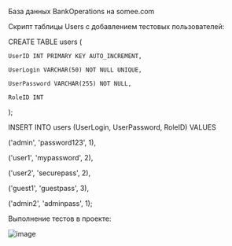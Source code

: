 База данных BankOperations на somee.com

Скрипт таблицы Users с добавлением тестовых пользователей:

CREATE TABLE users (

    UserID INT PRIMARY KEY AUTO_INCREMENT,
    
    UserLogin VARCHAR(50) NOT NULL UNIQUE,
    
    UserPassword VARCHAR(255) NOT NULL,
    
    RoleID INT
    
);


INSERT INTO users (UserLogin, UserPassword, RoleID) VALUES

('admin', 'password123', 1),

('user1', 'mypassword', 2),

('user2', 'securepass', 2),

('guest1', 'guestpass', 3),

('admin2', 'adminpass', 1);

Выполнение тестов в проекте:

![image](https://github.com/user-attachments/assets/d6e38c4c-5683-4537-9b7b-ca74ca1e7591)

